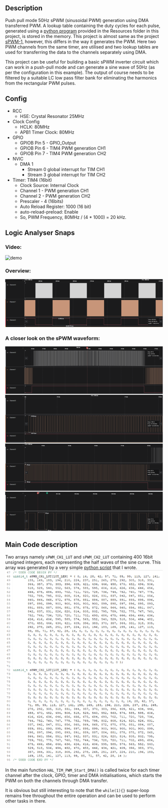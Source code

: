 ## Description
Push pull mode 50Hz sPWM (sinusoidal PWM) generation using DMA transferred PWM. A lookup table containing the duty cycles for each pulse, generated using a [python program](./Resources/Push_Pull_Sine_Lookup_Table.py) provided in the Resources folder in this project, is stored in the memory. This project is almost same as the project [sPWM-1](../sPWM-1/), however, this differs in the way it generates the PWM. Here two PWM channels from the same timer, are utilised and two lookup tables are used for transferring the data to the channels separately using DMA. 

This project can be useful for building a basic sPWM inverter circuit which can work in a push-pull mode and can generate a sine wave of 50Hz (as per the configuration in this example). The output of course needs to be filtered by a suitable LC low pass filter bank for eliminating the harmonics from the rectangular PWM pulses.

## Config
- RCC
    - HSE: Crystal Resonator 25MHz
- Clock Config
    - HCLK: 80MHz
    - APB1 Timer Clock: 80MHz
- GPIO
    - GPIOB Pin 5 - GPIO_Output
    - GPIOB Pin 6 - TIM4 PWM generation CH1
    - GPIOB Pin 7 - TIM4 PWM generation CH2
- NVIC
    - DMA 1
        - Stream 0 global interrupt for TIM CH1
        - Stream 3 global interrupt for TIM CH2
- Timer: TIM4 (16bit)
    - Clock Source: Internal Clock
    - Channel 1 - PWM generation CH1
    - Channel 2 - PWM generation CH2
    - Prescaler - 4 (16bits)
    - Auto Reload Register: 1000 (16 bit)
    - auto-reload-preload: Enable
    - So, PWM Frequency, 80MHz / (4 * 1000) = 20 kHz.

## Logic Analyser Snaps
### Video:
![demo](./Results/Demo.gif)
### Overview:
![Overview](./Results/Overview_spwm_2.png)
### A closer look on the sPWM waveform:
![Channel 1](./Results/sPWM_2_PWM_Zoomed.png)
![sPWM Rising](./Results/sPWM_2_Rising_PWM_ch2.png)
![sPWM Falling](./Results/sPWM_2_Falling_PWM_ch2.png)
![Further zoom](./Results/sPWM_2_PWM_Frequency.png)

## Main Code description
Two arrays namely `sPWM_CH1_LUT` and `sPWM_CH2_LUT` containing 400 16bit unsigned integers, each representing the half waves of the sine curve.  This array was generated by a very simple [python script](./Resources/Push_Pull_Sine_Lookup_Table.py) that I wrote. 
![Lookup tables](./Results/Lookup%20Tables.png)

In the main function `HAL_TIM_PWM_Start_DMA()` is called twice for each timer channel after the clock, GPIO, timer and DMA initialisations, which starts the PWM on both the channels through DMA transfer.

It is obvious but still interesting to note that the `while(1){}` super-loop remains free throughout the entire operation and can be used to perform other tasks in there.